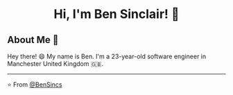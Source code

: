 <h1 align="center">Hi, I'm Ben Sinclair! 🎸</h1>



## About Me :wave:

Hey there! :smile: My name is Ben. I'm a 23-year-old software engineer in Manchester United Kingdom 🇬🇧. 

<!-- More info on badges below: https://github.com/badges/shields/blob/master/doc/logos.md -->

<hr/>

:star: From [@BenSincs](https://github.combensincs)
